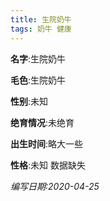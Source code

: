 ```yaml
---
title: 生院奶牛
tags: 奶牛 健康 
---
```


**名字**:生院奶牛

**毛色**:生院奶牛

**性别**:未知

**绝育情况**:未绝育

**出生时间**:略大一些

**性格**:未知 数据缺失

*编写日期:2020-04-25*

